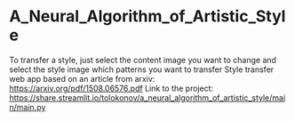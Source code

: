 # A_Neural_Algorithm_of_Artistic_Style
To transfer a style, just select the content image you want to change and select the style image which patterns you want to transfer
Style transfer web app based on an article from arxiv: https://arxiv.org/pdf/1508.06576.pdf
Link to the project:  https://share.streamlit.io/tolokonov/a_neural_algorithm_of_artistic_style/main/main.py
